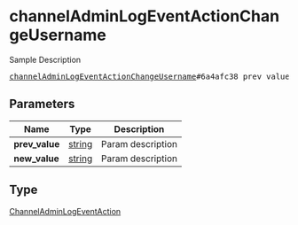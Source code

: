 # channelAdminLogEventActionChangeUsername

Sample Description

<pre>
<a href="../constructor/channelAdminLogEventActionChangeUsername.md">channelAdminLogEventActionChangeUsername</a>#6a4afc38 prev_value:<a href="../type/string.md">string</a> new_value:<a href="../type/string.md">string</a> = <a href="../type/ChannelAdminLogEventAction.md">ChannelAdminLogEventAction</a>;
</pre>
## Parameters

| Name | Type | Description |
|------|:----:|-------------|
| **prev_value** | <a href="../type/string.md">string</a> | Param description |
| **new_value** | <a href="../type/string.md">string</a> | Param description |

## Type

<a href="../type/ChannelAdminLogEventAction.md">ChannelAdminLogEventAction</a>
